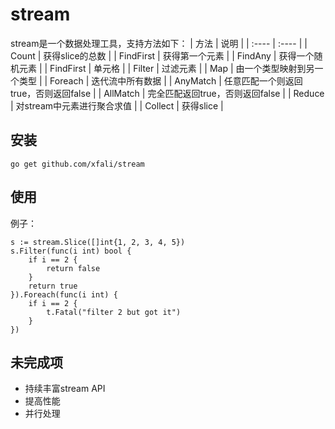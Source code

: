# stream
stream是一个数据处理工具，支持方法如下：
|  方法   | 说明  |
|  :----  | :----  |
| Count  | 获得slice的总数 |
| FindFirst  | 获得第一个元素 |
| FindAny  | 获得一个随机元素 |
| FindFirst  | 单元格 |
| Filter  | 过滤元素 |
| Map  | 由一个类型映射到另一个类型 |
| Foreach  | 迭代流中所有数据 |
| AnyMatch  | 任意匹配一个则返回true，否则返回false |
| AllMatch  | 完全匹配返回true，否则返回false |
| Reduce  | 对stream中元素进行聚合求值 |
| Collect  | 获得slice |

## 安装
```cassandraql
go get github.com/xfali/stream
```

## 使用
例子：
```cassandraql
s := stream.Slice([]int{1, 2, 3, 4, 5})
s.Filter(func(i int) bool {
    if i == 2 {
        return false
    }
    return true
}).Foreach(func(i int) {
    if i == 2 {
        t.Fatal("filter 2 but got it")
    }
})
```

## 未完成项
* 持续丰富stream API
* 提高性能
* 并行处理

